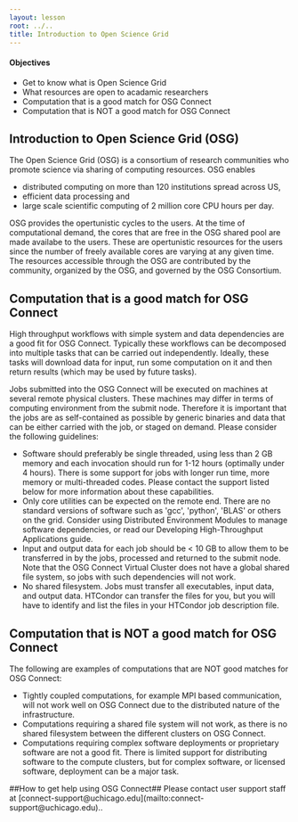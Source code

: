 ```yaml
---
layout: lesson
root: ../..
title: Introduction to Open Science Grid 
---
```

<div class="objectives" markdown="1">

#### Objectives
*   Get to know what is Open Science Grid
*   What resources are open to acadamic researchers
*   Computation that is a good match for OSG Connect
*   Computation that is NOT a good match for OSG Connect

</div>

## Introduction to Open Science Grid (OSG)  


The Open Science Grid (OSG) is a consortium of research communities who promote science 
via sharing of computing resources. OSG enables
<ul> 
<li> distributed computing on more than 120 institutions spread across US, </li>
<li> efficient data processing and  </li>
<li> large scale scientific computing of 2 million core CPU hours per day.   </li>
</ul> 


OSG provides the opertunistic cycles to the users. At the time of computational demand, the cores that are 
free in the OSG shared pool are made availabe to the users. These are opertunistic resources for the 
users since the number of freely available cores are varying at any given time. 
The resources accessible through the OSG are contributed by the community, organized by the OSG, and 
governed by the OSG Consortium. 



## Computation that is a good match for OSG Connect 

High throughput workflows with simple system and data dependencies are a good 
fit for OSG Connect. Typically these workflows can be decomposed into multiple
tasks that can be carried out independently.  Ideally, these tasks will download 
data for input, run some computation on it and then return results (which may be 
used by future tasks).

Jobs submitted into the OSG Connect will be executed on machines at several 
remote physical clusters. These machines may differ in terms of computing 
environment from the submit node. Therefore it is important that the jobs are 
as self-contained as possible by generic binaries and data that can be either 
carried with the job, or staged on demand. Please consider the following 
guidelines:
<ul>
<li>   Software should preferably be single threaded, using less than 2 GB memory and 
    each invocation should run for 1-12 hours (optimally under 4 hours). There is 
    some support for jobs with longer run time, more memory or multi-threaded codes. 
    Please contact the support listed below for more information about these 
    capabilities.</li>
<li>   Only core utilities can be expected on the remote end. There are no standard 
    versions of software such as 'gcc', 'python', 'BLAS' or others on the grid. 
    Consider using Distributed Environment Modules to manage software dependencies, 
    or read our Developing High-Throughput Applications guide.</li>
<li>   Input and output data for each job should be < 10 GB to allow them to be 
    transferred in by the jobs, processed and returned to the submit node. Note 
    that the OSG Connect Virtual Cluster does not have a global shared file 
    system, so jobs with such dependencies will not work.</li>
<li>   No shared filesystem. Jobs must transfer all executables, input data, and 
    output data. HTCondor can transfer the files for you, but you will have to 
    identify and list the files in your HTCondor job description file. </li>
</ul>

## Computation that is NOT a good match for OSG Connect 

The following are examples of computations that are NOT good matches for 
OSG Connect:
<ul>
<li>   Tightly coupled computations, for example MPI based communication, will 
    not work well on OSG Connect due to the distributed nature of the infrastructure.</li>
<li>   Computations requiring a shared file system will not work, as there is 
    no shared filesystem between the different clusters on OSG Connect.</li>
<li>   Computations requiring complex software deployments or proprietary software 
    are not a good fit.  There is limited support for distributing software to 
    the compute clusters, but for complex software, or licensed software, 
    deployment can be a major task.</li>
</ul>
##How to get help using OSG Connect##
Please contact user support staff at [connect-support@uchicago.edu](mailto:connect-support@uchicago.edu)..


